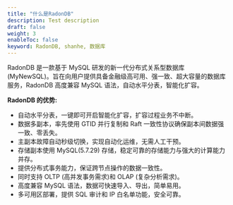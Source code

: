 ```yaml
---
title: "什么是RadonDB"
description: Test description
draft: false
weight: 3
enableToc: false
keyword: RadonDB, shanhe, 数据库
---
```


RadonDB 是一款基于 MySQL 研发的新一代分布式关系型数据库 (MyNewSQL)。旨在向用户提供具备金融级高可用、强一致、超大容量的数据库服务，RadonDB 高度兼容 MySQL 语法，自动水平分表，智能化扩容。

**RadonDB 的优势:**

* 自动水平分表，一键即可开启智能化扩容，扩容过程业务不中断。
* 数据多副本，率先使用 GTID 并行复制和 Raft 一致性协议确保副本间数据强一致、零丢失。
* 主副本故障自动秒级切换，实现自动化运维，无需人工干预。
* 存储副本使用 MySQL(5.7.29) 存储，稳定可靠的存储能力与强大的计算能力并存。
* 提供分布式事务能力，保证跨节点操作的数据一致性。
* 同时支持 OLTP (高并发事务需求)和 OLAP (复杂分析需求)。
* 高度兼容 MySQL 语法，数据可快速导入、导出，简单易用。
* 多可用区部署，提供 SQL 审计和 IP 白名单功能，安全可靠。